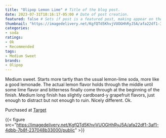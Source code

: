 ```yaml
---
title: "Olipop Lemon Lime" # Title of the blog post.
date: 2023-07-31T18:16:17-05:00 # Date of post creation.
featured: false # Sets if post is a featured post, making appear on the home page side bar.
thumbnail: "https://imagedelivery.net/KgfQTd5KhvjVUOGHhRyJ5A/afa22df1-3af1-4dbb-7b8f-237048b33000/thumb"
categories:
- soda
ratings:
- Ok
- Recommended
tags:
- Medium Sweet
brands:
- Olipop
---
```


Medium sweet. Starts more tartly than the usual lemon-lime soda, more like a good lemonade. The actual lemon flavor holds through the middle until some lime flavor and bitterness finally come through at the beginning of the finish. Medium long finish has slightly cardboard-y grapefruit flavors, just enough to distract but not enough to ruin. Nicely different. Ok.

Purchased at [Target](https://target.com)

{{< figure src="https://imagedelivery.net/KgfQTd5KhvjVUOGHhRyJ5A/afa22df1-3af1-4dbb-7b8f-237048b33000/public" >}}
